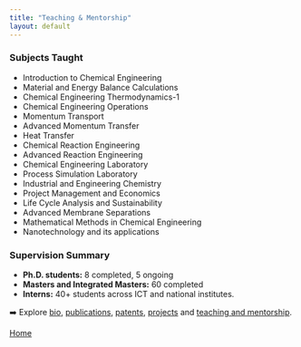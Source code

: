 ```yaml
---             
title: "Teaching & Mentorship"
layout: default
---
```

### Subjects Taught

- Introduction to Chemical Engineering
- Material and Energy Balance Calculations
- Chemical Engineering Thermodynamics-1
- Chemical Engineering Operations
- Momentum Transport
- Advanced Momentum Transfer
- Heat Transfer
- Chemical Reaction Engineering
- Advanced Reaction Engineering
- Chemical Engineering Laboratory
- Process Simulation Laboratory
- Industrial and Engineering Chemistry
- Project Management and Economics
- Life Cycle Analysis and Sustainability
- Advanced Membrane Separations
- Mathematical Methods in Chemical Engineering
- Nanotechnology and its applications

### Supervision Summary

- **Ph.D. students:** 8 completed, 5 ongoing  
- **Masters and Integrated Masters:** 60 completed  
- **Interns:** 40+ students across ICT and national institutes.


➡️ Explore [bio](./about.md), [publications](./publications.md), [patents](./patents.md), [projects](./projects.md) and [teaching and mentorship](./teaching.md).

[Home](./index.md)
